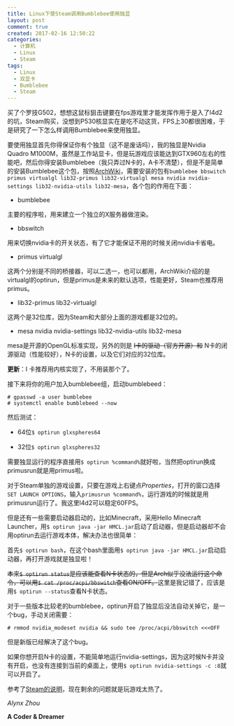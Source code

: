 ```yaml
---
title: Linux下使Steam调用Bumblebee使用独显
layout: post
comment: true
created: 2017-02-16 12:50:22
categories:
  - 计算机
  - Linux
  - Steam
tags:
  - Linux
  - 双显卡
  - Bumblebee
  - Steam
---
```

买了个罗技G502，想想这鼠标狙击键要在fps游戏里才能发挥作用于是入了l4d2的坑，Steam购买，没想到P530核显实在是吃不动这货，FPS上30都很困难，于是研究了一下怎么样调用Bumblebee来使用独显。

<!--more-->

要使用独显首先你得保证你有个独显（这不是废话吗），我的独显是Nvidia Quadro M1000M，虽然是工作站显卡，但是玩游戏应该能达到GTX960左右的性能吧，然后你得安装Bumblebee（我只弄过N卡的，A卡不清楚），但是不是简单的安装Bumblebee这个包，按照[ArchWiki](https://wiki.archlinux.org/index.php/Bumblebee_(%E7%AE%80%E4%BD%93%E4%B8%AD%E6%96%87))，需要安装的包有`bumblebee bbswitch primus virtualgl lib32-primus lib32-virtualgl mesa nvidia nvidia-settings lib32-nvidia-utils lib32-mesa`，各个包的作用在下面：

- bumblebee

主要的程序啦，用来建立一个独立的X服务器做渲染。

- bbswitch

用来切换nvidia卡的开关状态，有了它才能保证不用的时候关闭nvidia卡省电。

- primus virtualgl

这两个分别是不同的桥接器，可以二选一，也可以都用，ArchWiki介绍的是virtualgl的optirun，但是primus是未来的默认选项，性能更好，Steam也推荐用primus。

- lib32-primus lib32-virtualgl

这两个是32位库，因为Steam和大部分上面的游戏都是32位的。

- mesa nvidia nvidia-settings lib32-nvidia-utils lib32-mesa

mesa是开源的OpenGL标准实现，另外的则是 ~~I卡的驱动（官方开源）和~~ N卡的闭源驱动（性能较好），N卡的设置，以及它们对应的32位库。

**更新**：I 卡推荐用内核实现了，不用装那个了。

接下来将你的用户加入bumblebee组，启动bumblebeed：

````
# gpasswd -a user bumblebee
# systemctl enable bumblebeed --now
````

然后测试：

- 64位`$ optirun glxspheres64`

- 32位`$ optirun glxspheres32`

需要独显运行的程序直接用`$ optirun %command%`就好啦，当然把optirun换成primusrun就是用primus啦。

对于Steam单独的游戏设置，只要在游戏上右键点*Properties*，打开的窗口选择`SET LAUNCH OPTIONS`，输入`primusrun %command%`，运行游戏的时候就是用primusrun运行了。我这里l4d2可以稳定60FPS。

但是还有一些需要启动器启动的，比如Minecraft，采用Hello Minecraft Launcher，用`$ optirun java -jar HMCL.jar`启动了启动器，但是启动器却不会用optirun去运行游戏本体，解决办法也很简单：

首先`$ optirun bash`，在这个bash里面用`$ optirun java -jar HMCL.jar`启动启动器，再打开游戏就是独显啦！

~~本来`$ optirun status`是应该能查看N卡状态的，但是Arch似乎没法运行这个命令，可以用`$ cat /proc/acpi/bbswitch`查看ON/OFF。~~这里是我记错了，应该是用`$ optirun --status`查看N卡状态。

对于一些版本比较老的bumblebee，optirun开启了独显后没法自动关掉它，是一个bug，手动关闭需要：

````
# rmmod nvidia_modeset nvidia && sudo tee /proc/acpi/bbswitch <<<OFF
````

但是新版已经解决了这个bug。

如果你想开启N卡的设置，不能简单地运行nvidia-settings，因为这时候N卡并没有开启，也没有连接到当前的桌面上，使用`$ optirun nvidia-settings -c :8`就可以开启了。

参考了[Steam的说明](https://support.steampowered.com/kb_article.php?ref=6316-GJKC-7437)，现在剩余的问题就是玩游戏太热了。

*Alynx Zhou*

**A Coder & Dreamer**
